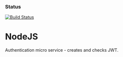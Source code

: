 
### Status

[![Build Status](https://travis-ci.org/ekarpovs/authentication.svg?branch=master)](https://travis-ci.org/ekarpovs/authentication)

# NodeJS

Authentication micro service - creates and checks JWT.
